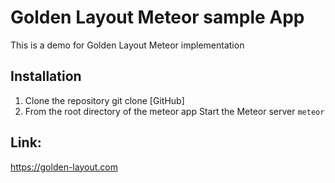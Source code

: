 # Golden Layout Meteor sample App

This is a demo for Golden Layout Meteor implementation

## Installation

1. Clone the repository git clone [GitHub]
2. From the root directory of the meteor app Start the Meteor server `meteor`

## Link:

https://golden-layout.com

